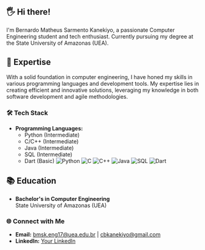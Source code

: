 ## 🖐️ Hi there!

I'm Bernardo Matheus Sarmento Kanekiyo, a passionate Computer Engineering student and tech enthusiast. Currently pursuing my degree at the State University of Amazonas (UEA).

## 🚀 Expertise

With a solid foundation in computer engineering, I have honed my skills in various programming languages and development tools. My expertise lies in creating efficient and innovative solutions, leveraging my knowledge in both software development and agile methodologies.

### 🛠️ Tech Stack

- **Programming Languages:** 
  - Python (Intermediate)
  - C/C++ (Intermediate)
  - Java (Intermediate)
  - SQL (Intermediate)
  - Dart (Basic)
![Python](https://img.shields.io/badge/-Python-3776AB?style=for-the-badge&logo=python&logoColor=white)
![C](https://img.shields.io/badge/-C-00599C?style=for-the-badge&logo=c&logoColor=white)
![C++](https://img.shields.io/badge/-C++-00599C?style=for-the-badge&logo=cplusplus&logoColor=white)
![Java](https://img.shields.io/badge/-Java-007396?style=for-the-badge&logo=java&logoColor=white)
![SQL](https://img.shields.io/badge/-SQL-4479A1?style=for-the-badge&logo=postgresql&logoColor=white)
![Dart](https://img.shields.io/badge/-Dart-0175C2?style=for-the-badge&logo=dart&logoColor=white)


## 📚 Education

- **Bachelor's in Computer Engineering**  
  State University of Amazonas (UEA)  

### 🌐 Connect with Me

- **Email:** bmsk.eng17@uea.edu.br | cbkanekiyo@gmail.com
- **LinkedIn:** [Your LinkedIn](https://www.linkedin.com/in/bernardo-kanekiyo-8061a5157/)
